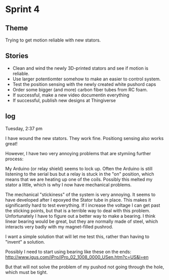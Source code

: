 # Sprint 4

## Theme

Trying to get motion reliable with new stators.

## Stories

* Clean and wind the newly 3D-printed stators and see if motion is reliable.
* Use larger potentiomter somehow to make an easier to control system.
* Test the position sensing with the newly created white pushord caps
* Order some bigger (and more) carbon fiber tubes from RC foam.
* If successful, make a new video documentin everything
* If successful, publish new designs at Thingiverse

## log

Tuesday, 2:37 pm

I have wound the new stators.  They work fine.  Positiong sensing also works great!

However, I have two very annoying problems that are stymiing further process:

My Arduino (or relay shield) seems to lock up.  Often the Arduino is still listening to the serial bus but a relay is stuck in the "on" position, which means that we are heating up one of the coils.  Possibly this melted my stator a little, which is why I now have mechanical problems.

The mechanical "stickiness" of the system is very annoying.  It seems to have developed after I epoxyed the Stator tube in place.  This makes it significantly hard to test everything.  If I increase the voltage I can get past the sticking points, but that is a terrible way to deal with this problem.  Unfortunately I have to figure out a better way to make a bearing.  I think linear bearing would be great, but they are normally made of steel, which interacts very badly with my magnet-filled pushrod.

I want a simple solution that will let me test this, rather than having to "invent" a solution.

Possibly I need to start using bearing like these on the ends: http://www.igus.com/iPro/iPro_02_1008_0000_USen.htm?c=US&l=en

But that will not solve the problem of my pushod not going through the hole, which must be tight.

